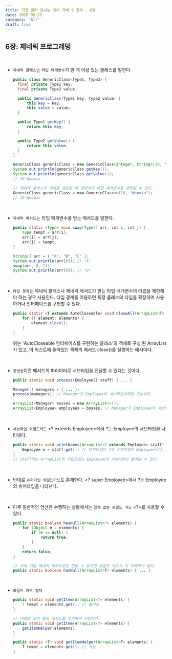```yaml
---
title: 가장 빨리 만나는 코어 자바 9 정리 - 6장
date: 2020-05-25
category: "All"
draft: true
---
```


## 6장: 제네릭 프로그래밍

<br>

- `제네릭 클래스`는 `타입 매개변수`가 한 개 이상 있는 클래스를 말한다.

    ```java
    public class GenericClass<Type1, Type2> {
      final private Type1 key;
      final private Type2 value;

      public GenericClass(Type1 key, Type2 value) {
          this.key = key;
          this.value = value;
      }

      public Type1 getKey() {
          return this.key;
      }

      public Type2 getValue() {
          return this.value;
      }
    }

    GenericClass genericClass = new GenericClass<Integer, String>(10, "Woomin");
    System.out.println(genericClass.getKey());
    System.out.println(genericClass.getValue());
    // 10 Woomin

    // 제네릭 클래스의 객체를 생성할 때 생성자의 태입 매개변수를 생략할 수 있다.
    GenericClass genericClass = new GenericClass<>(10, "Woomin");
    // 10 Woomin
    ```

<br>

- `제네릭 메서드`는 타입 매개변수를 받는 메서드를 말한다.

    ```java
    public static <Type> void swap(Type[] arr, int i, int j) {
        Type tempt = arr[i];
        arr[i] = arr[j];
        arr[j] = tempt;
    }

    String[] arr = { "A", "B", "C" };
    System.out.println(arr[0]); // "A"
    swap(arr, 0, 1);
    System.out.println(arr[0]); // "B"
    ```

<br>

- `타입 경계`는 제네릭 클래스나 제네릭 메서드가 받는 타입 매개변수의 타입을 제한해야 하는 경우 사용된다. 타입 경계를 이용하면 특정 클래스의 타입을 확장하여 사용하거나 인터페이스를 구현할 수 있다.

    ```java
    public static <T extends AutoCloseable> void closeAll(ArrayList<T> elements) throw Exception {
        for (T element: elements) {
            element.close();
        }
    }
    ```

    위는 'AutoCloseable 인터페이스를 구현하는 클래스'의 객체로 구성 된 ArrayList가 있고, 이 리스트에 들어있는 객체의 메서드 close()를 실행하는 예시이다.

<br>

- `공변성`이란 메서드의 파라미터로 서브타입을 전달할 수 있다는 것이다.

    ```java
    public static void process(Employee[] staff) { ... }

    Manager[] managers = { ... };
    process(managers); // Manager가 Employee의 서브타입이라면 가능하다.

    ArrayList<Manager> bosses = new ArrayList<>();
    ArrayList<Employee> employees = bosses; // Manager가 Employee의 서브타입이긴 하지만 불가능하다.
    ```

<br>

- `서브타입 와일드카드` <? extends Employee>에서 ?는 Employee의 서브타입을 나타낸다.

    ```java
    public static void printNames(ArrayList<? extends Employee> staff) {
        Employee e = staff.get(); // 반환타입은 ?의 슈퍼타입인 Employee이다.
    }
    // staff라는 ArrayList의 타입으로는 Employee의 서브타입이 들어갈 수 있다.

    ```

<br>

- 반대로 `슈퍼타입 와일드카드`도 존재한다. <? super Employee>에서 ?는 Employee의 슈퍼타입을 나타낸다.

<br>

- 아주 일반적인 연산만 수행하는 상황에서는 `경계 없는 와일드 카드` <?>를 사용할 수 있다.

    ```java
    public static boolean hasNull(ArrayList<?> elements) {
        for (Object e : elements) {
            if (e == null) {
                return true;
            }
        }
        return false;
    }

    // 아래 처럼 제네릭 메서드로도 만들 수 있지만 와일드 카드가 더 이해하기 쉽다.
    public static boolean hasNull(ArrayList<T> elements) { ... }
    ```

<br>

- `와일드 카드 캡처`

    ```java
    public static void getItem(ArrayList<?> elements) {
        ? tempt = elements.get(); // 불가능
    }

    // 아래와 같이 헬퍼 메서드를 추가하여 사용한다.
    public static void getItem(ArrayList<?> elements) {
        getItemHelper(elements);
    }

    public static <T> void getItemHelper(ArrayList<T> elements) {
        T tempt = elements.get(); // 가능
    }
    ```
